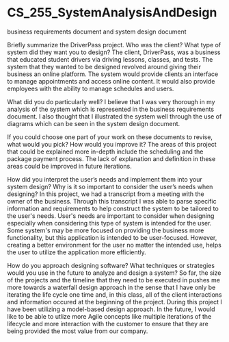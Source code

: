 # CS_255_SystemAnalysisAndDesign
business requirements document and system design document

Briefly summarize the DriverPass project. Who was the client? What type of system did they want you to design?
The client, DriverPass, was a business that educated student drivers via driving lessons, classes, and tests. The system that they wanted to be designed revolved around giving their business an online platform. The system would provide clients an interface to manage appointments and access online content. It would also provide employees with the ability to manage schedules and users.

What did you do particularly well?
I believe that I was very thorough in my analysis of the system which is represented in the business requirements document. I also thought that I illustrated the system well through the use of diagrams which can be seen in the system design document.

If you could choose one part of your work on these documents to revise, what would you pick? How would you improve it?
The areas of this project that could be explained more in-depth include the scheduling and the package payment process. The lack of explanation and definition in these areas could be improved in future iterations.

How did you interpret the user’s needs and implement them into your system design? Why is it so important to consider the user’s needs when designing?
In this project, we had a transcript from a meeting with the owner of the business. Through this transcript I was able to parse specific information and requirements to help construct the system to be tailored to the user's needs. User's needs are important to consider when designing especially when considering this type of system is intended for the user. Some system's may be more focused on providing the business more functionality, but this application is intended to be user-focused. However, creating a better environment for the user no matter the intended use, helps the user to utilize the application more efficiently.

How do you approach designing software? What techniques or strategies would you use in the future to analyze and design a system?
So far, the size of the projects and the timeline that they need to be executed in pushes me more towards a waterfall design approach in the sense that I have only be iterating the life cycle one time and, in this class, all of the client interactions and information occured at the beginning of the project. During this project I have been utilizing a model-based design approach. In the future, I would like to be able to utlize more Agile concepts like multiple iterations of the lifecycle and more interaction with the customer to ensure that they are being provided the most value from our company.
